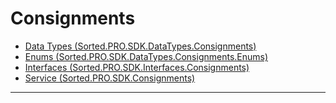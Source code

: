 # Consignments
* [Data Types (Sorted.PRO.SDK.DataTypes.Consignments)](/pro-sdk/reference/ref-consignments/Sorted.PRO.SDK.DataTypes.Consignments.html)
* [Enums (Sorted.PRO.SDK.DataTypes.Consignments.Enums)](/pro-sdk/reference/ref-consignments/Sorted.PRO.SDK.DataTypes.Consignments.Enums.html)
* [Interfaces (Sorted.PRO.SDK.Interfaces.Consignments)](/pro-sdk/reference/ref-consignments/Sorted.PRO.SDK.Interfaces.Consignments.html)
* [Service (Sorted.PRO.SDK.Consignments)](/pro-sdk/reference/ref-consignments/Sorted.PRO.SDK.Consignments.html)

---


